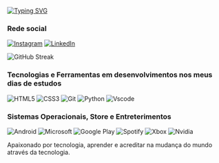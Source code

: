 

[![Typing SVG](https://readme-typing-svg.demolab.com?font=Fira+Code&pause=1000&color=0500BB&random=false&width=435&lines=Ol%C3%A1%2C+Sou+Gustavo+de+Oliveira+;Sou+Estudante!;Analise+e+Desenvolvimento+de+Sistemas)](https://git.io/typing-svg)


### Rede social 
[![Instagram](https://img.shields.io/badge/-Instagram-000?style=for-the-badge&logo=instagram&logoColor=2CA5E0&color:FFF)](https://www.instagram.com/gustavo_woliver/)
[![LinkedIn](https://img.shields.io/badge/Linkedin-000?style=for-the-badge&logo=linkedin&logoColor=2CA5E0)](https://www.linkedin.com/in/gustavo-enoque-1918b5278) 



![GitHub Streak][def]


### Tecnologias e Ferramentas em desenvolvimentos nos meus dias de estudos

![HTML5](https://img.shields.io/badge/HTML5-000?style=for-the-badge&logo=HTML5&logoColor=)
![CSS3](https://img.shields.io/badge/CSS3-000?style=for-the-badge&logo=CSS3&logoColor=2CA5E0)
![Git](https://img.shields.io/badge/GIT-000?style=for-the-badge&logo=GIT&logoColor=)
![Python](https://img.shields.io/badge/PYTHON-000?style=for-the-badge&logo=PYTHON&logoColor=)
![Vscode](https://img.shields.io/badge/Vscode-007ACC?style=for-the-badge&logo=visual-studio-code&logoColor=black)

### Sistemas Operacionais, Store e Entreterimentos

![Android](https://img.shields.io/badge/Android-000?style=for-the-badge&logo=android&logoColor=2CA5E0)
![Microsoft](https://img.shields.io/badge/Windows-000?style=for-the-badge&logo=windows&logoColor=2CA5E0)
![Google Play](https://img.shields.io/badge/Google_Play-414141?style=for-the-badge&logo=google-play&logoColor=black)
![Spotify](https://img.shields.io/badge/Spotify-1ED760?&style=for-the-badge&logo=spotify&logoColor=white)
![Xbox](https://img.shields.io/badge/Xbox-107C10?style=for-the-badge&logo=xbox&logoColor=white)
![Nvidia](https://img.shields.io/badge/NVIDIA-GTX1650-76B900?style=for-the-badge&logo=nvidia&logoColor=white)

Apaixonado por tecnologia, aprender e acreditar na mudança do mundo através da tecnologia.


[def]: https://streak-stats.demolab.com?user=Guuhwoliver&theme=blue-green&border_radius=10.6&locale=pt_BR&date_format=M%20j%5B%2C%20Y%5D&mode=weekly&fire=803197&background=55%2C000000%2C3644A2&border=652179&stroke=000219&ring=984086&currStreakNum=93908F&sideNums=6A6A6A&currStreakLabel=FFFFFF&sideLabels=FFF8F8&dates=FFFFFF&excludeDaysLabel=139810
